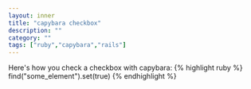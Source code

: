 ```yaml
---
layout: inner
title: "capybara checkbox"
description: ""
category: ""
tags: ["ruby","capybara","rails"]
---
```

Here's how you check a checkbox with capybara:
{% highlight ruby %}
find("some_element").set(true)
{% endhighlight %}
